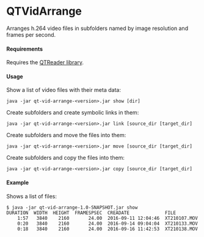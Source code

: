 # QTVidArrange
Arranges h.264 video files in subfolders named by image resolution and frames per second.

#### Requirements

Requires the [QTReader library](https://github.com/lpcsmath/QTReader).


#### Usage

Show a list of video files with their meta data:

```
java -jar qt-vid-arrange-<version>.jar show [dir]
```

Create subfolders and create symbolic links in them:

```
java -jar qt-vid-arrange-<version>.jar link [source_dir [target_dir]
```

Create subfolders and move the files into them:

```
java -jar qt-vid-arrange-<version>.jar move [source_dir [target_dir]
```

Create subfolders and copy the files into them:

```
java -jar qt-vid-arrange-<version>.jar copy [source_dir [target_dir]
```

#### Example

Shows a list of files:

```
$ java -jar qt-vid-arrange-1.0-SNAPSHOT.jar show
DURATION  WIDTH  HEIGHT  FRAMESPSEC  CREADATE             FILE
    1:57   3840    2160       24.00  2016-09-11 12:04:46  XT210107.MOV
    0:20   3840    2160       24.00  2016-09-14 09:04:04  XT210133.MOV
    0:18   3840    2160       24.00  2016-09-16 11:42:53  XT210138.MOV
```